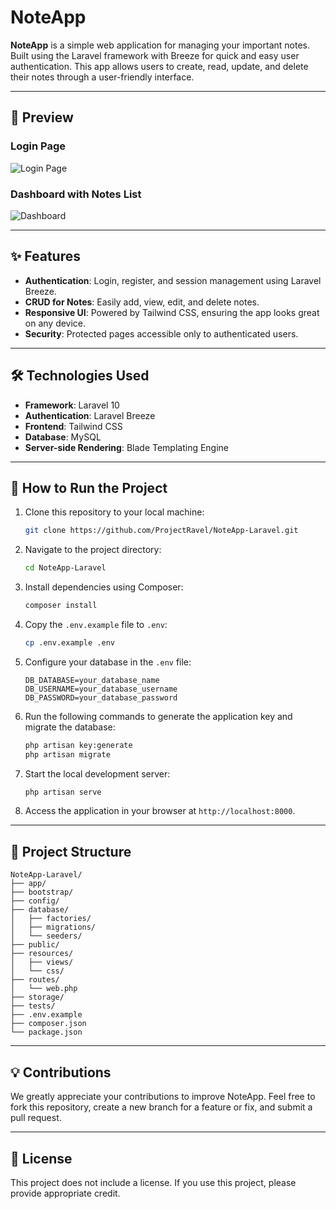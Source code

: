 # NoteApp

**NoteApp** is a simple web application for managing your important notes. Built using the Laravel framework with Breeze for quick and easy user authentication. This app allows users to create, read, update, and delete their notes through a user-friendly interface.

---

## 📸 Preview

### Login Page
![Login Page](./preview-login.png)

### Dashboard with Notes List
![Dashboard](./preview-dashboard.png)

---

## ✨ Features

- **Authentication**: Login, register, and session management using Laravel Breeze.
- **CRUD for Notes**: Easily add, view, edit, and delete notes.
- **Responsive UI**: Powered by Tailwind CSS, ensuring the app looks great on any device.
- **Security**: Protected pages accessible only to authenticated users.

---

## 🛠️ Technologies Used

- **Framework**: Laravel 10
- **Authentication**: Laravel Breeze
- **Frontend**: Tailwind CSS
- **Database**: MySQL
- **Server-side Rendering**: Blade Templating Engine

---

## 🚀 How to Run the Project

1. Clone this repository to your local machine:

   ```bash
   git clone https://github.com/ProjectRavel/NoteApp-Laravel.git
   ```

2. Navigate to the project directory:

   ```bash
   cd NoteApp-Laravel
   ```

3. Install dependencies using Composer:

   ```bash
   composer install
   ```

4. Copy the `.env.example` file to `.env`:

   ```bash
   cp .env.example .env
   ```

5. Configure your database in the `.env` file:

   ```env
   DB_DATABASE=your_database_name
   DB_USERNAME=your_database_username
   DB_PASSWORD=your_database_password
   ```

6. Run the following commands to generate the application key and migrate the database:

   ```bash
   php artisan key:generate
   php artisan migrate
   ```

7. Start the local development server:

   ```bash
   php artisan serve
   ```

8. Access the application in your browser at `http://localhost:8000`.

---

## 📂 Project Structure

```plaintext
NoteApp-Laravel/
├── app/
├── bootstrap/
├── config/
├── database/
│   ├── factories/
│   ├── migrations/
│   └── seeders/
├── public/
├── resources/
│   ├── views/
│   └── css/
├── routes/
│   └── web.php
├── storage/
├── tests/
├── .env.example
├── composer.json
└── package.json
```

---

## 💡 Contributions

We greatly appreciate your contributions to improve NoteApp. Feel free to fork this repository, create a new branch for a feature or fix, and submit a pull request.

---

## 📝 License

This project does not include a license. If you use this project, please provide appropriate credit.
